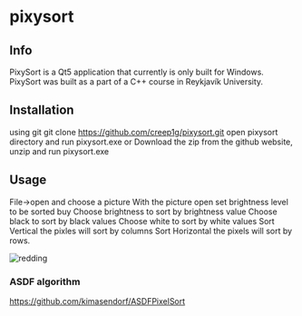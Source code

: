 # pixysort
## Info
PixySort is a Qt5 application that currently is only built for Windows.
PixySort was built as a part of a C++ course in Reykjavík University.

## Installation
using git 
      git clone https://github.com/creep1g/pixysort.git
      open pixysort directory
      and run pixysort.exe
or Download the zip from the github website, unzip and run pixysort.exe

## Usage
File->open and choose a picture
With the picture open set brightness level to be sorted buy
Choose brightness to sort by brightness value
Choose black to sort by black values
Choose white to sort by white values
Sort Vertical the pixles will sort by columns
Sort Horizontal the pixels will sort by rows.

![redding](https://user-images.githubusercontent.com/45407193/163216805-77483c9f-15a6-4b61-a2a9-5ff51622fa63.gif)


### ASDF algorithm
https://github.com/kimasendorf/ASDFPixelSort
